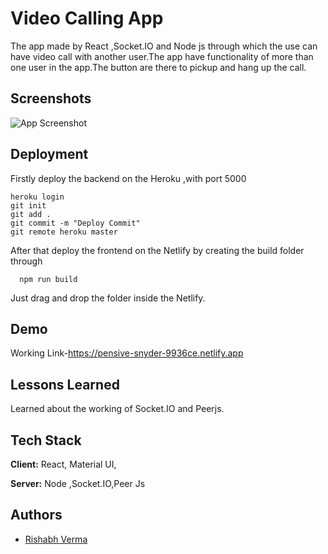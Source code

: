 
# Video Calling App

The app made by React ,Socket.IO and Node js through which the use can have
video call with another user.The app have functionality of
more than one user in the app.The button are there to pickup and hang up the call.



## Screenshots

![App Screenshot](https://user-images.githubusercontent.com/69208178/128592609-e38ec50d-8cb0-4f66-b7ac-06ea29a6078e.png)

  
## Deployment

Firstly deploy the backend on the Heroku ,with port
5000

```
heroku login
git init 
git add .
git commit -m "Deploy Commit"
git remote heroku master

```

After that deploy the frontend on the Netlify
by creating the build folder through

```
  npm run build
```
Just drag and drop the folder inside the Netlify.




  
## Demo

Working Link-https://pensive-snyder-9936ce.netlify.app

  
## Lessons Learned

Learned about the working of Socket.IO and Peerjs.


  
## Tech Stack

**Client:** React, Material UI,

**Server:** Node ,Socket.IO,Peer Js

  
## Authors

- [Rishabh Verma](https://www.github.com/aryan2621)
